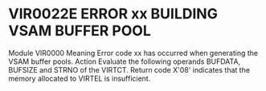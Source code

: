 # VIR0022E ERROR xx BUILDING VSAM BUFFER POOL
Module
    VIR0000
Meaning
    Error code xx has occurred when generating the VSAM buffer pools.
Action
    Evaluate the following operands BUFDATA, BUFSIZE and STRNO of the VIRTCT. Return code X'08' indicates that the memory allocated to VIRTEL is insufficient.
